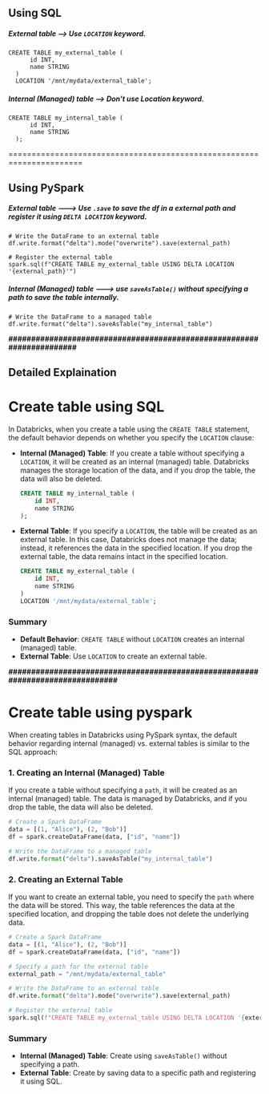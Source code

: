 ## Using SQL
##### External table --> Use `LOCATION` keyword.
```
CREATE TABLE my_external_table (
      id INT,
      name STRING
  )
  LOCATION '/mnt/mydata/external_table';
```
##### Internal (Managed) table --> Don't use Location keyword. 
```
CREATE TABLE my_internal_table (
      id INT,
      name STRING
  );
```
======================================================================
## Using PySpark
##### External table ---> Use `.save` to save the df in a external path and register it using `DELTA LOCATION` keyword. 
```
# Write the DataFrame to an external table
df.write.format("delta").mode("overwrite").save(external_path)

# Register the external table
spark.sql(f"CREATE TABLE my_external_table USING DELTA LOCATION '{external_path}'")
```
##### Internal (Managed) table  ---> use `saveAsTable()` without specifying a path to save the table internally. 
```
# Write the DataFrame to a managed table
df.write.format("delta").saveAsTable("my_internal_table")
```
**######################################################################**

## Detailed Explaination
# Create table using SQL

In Databricks, when you create a table using the `CREATE TABLE` statement, the default behavior depends on whether you specify the `LOCATION` clause:

- **Internal (Managed) Table**: If you create a table without specifying a `LOCATION`, it will be created as an internal (managed) table. Databricks manages the storage location of the data, and if you drop the table, the data will also be deleted.

  ```sql
  CREATE TABLE my_internal_table (
      id INT,
      name STRING
  );
  ```

- **External Table**: If you specify a `LOCATION`, the table will be created as an external table. In this case, Databricks does not manage the data; instead, it references the data in the specified location. If you drop the external table, the data remains intact in the specified location.

  ```sql
  CREATE TABLE my_external_table (
      id INT,
      name STRING
  )
  LOCATION '/mnt/mydata/external_table';
  ```
### Summary
- **Default Behavior**: `CREATE TABLE` without `LOCATION` creates an internal (managed) table.
- **External Table**: Use `LOCATION` to create an external table.

**###############################################################################**

# Create table using pyspark
When creating tables in Databricks using PySpark syntax, the default behavior regarding internal (managed) vs. external tables is similar to the SQL approach:
### 1. **Creating an Internal (Managed) Table**
If you create a table without specifying a `path`, it will be created as an internal (managed) table. The data is managed by Databricks, and if you drop the table, the data will also be deleted.

```python
# Create a Spark DataFrame
data = [(1, "Alice"), (2, "Bob")]
df = spark.createDataFrame(data, ["id", "name"])

# Write the DataFrame to a managed table
df.write.format("delta").saveAsTable("my_internal_table")
```
### 2. **Creating an External Table**
If you want to create an external table, you need to specify the `path` where the data will be stored. This way, the table references the data at the specified location, and dropping the table does not delete the underlying data.
```python
# Create a Spark DataFrame
data = [(1, "Alice"), (2, "Bob")]
df = spark.createDataFrame(data, ["id", "name"])

# Specify a path for the external table
external_path = "/mnt/mydata/external_table"

# Write the DataFrame to an external table
df.write.format("delta").mode("overwrite").save(external_path)

# Register the external table
spark.sql(f"CREATE TABLE my_external_table USING DELTA LOCATION '{external_path}'")
```
### Summary

- **Internal (Managed) Table**: Create using `saveAsTable()` without specifying a path.
- **External Table**: Create by saving data to a specific path and registering it using SQL.
